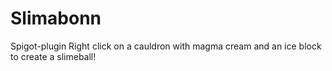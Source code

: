 # Slimabonn
Spigot-plugin
Right click on a cauldron with magma cream and an ice block to create a slimeball!
